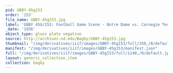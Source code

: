 ```yaml
---
pid: GBBY-45g153
order: '153'
file_name: GBBY-45g153.jpg
label: 'GBBY 45G/153: Football Game Scene - Notre Dame vs. Carnegie Tech - 1936'
_date: '1936'
object_type: glass plate negative
source: http://archives.nd.edu/Bagby/GBBY-45g153.jpg
thumbnail: "/img/derivatives/iiif/images/GBBY-45g153/full/250,/0/default.jpg"
manifest: "/img/derivatives/iiif/images/GBBY-45g153/manifest.json"
full: "/img/derivatives/iiif/images/GBBY-45g153/full/1140,/0/default.jpg"
layout: generic_collection_item
collection: bagby
---
```

